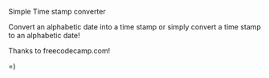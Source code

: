 Simple Time stamp converter 

Convert an alphabetic date into a time stamp or simply convert a time stamp to an alphabetic date! 

Thanks to freecodecamp.com!



=)


